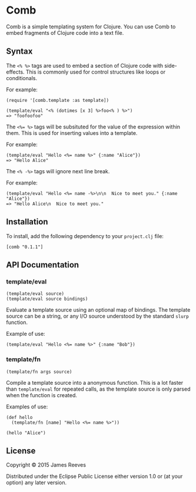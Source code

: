 # Comb

Comb is a simple templating system for Clojure. You can use Comb to embed
fragments of Clojure code into a text file.

## Syntax

The `<% %>` tags are used to embed a section of Clojure code with side-effects.
This is commonly used for control structures like loops or conditionals.

For example:

    (require '[comb.template :as template])

    (template/eval "<% (dotimes [x 3] %>foo<% ) %>")
    => "foofoofoo"

The `<%= %>` tags will be subsituted for the value of the expression within them.
This is used for inserting values into a template.

For example:

    (template/eval "Hello <%= name %>" {:name "Alice"})
    => "Hello Alice"

The `<% -%>` tags will ignore next line break.

For example:

    (template/eval "Hello <%= name -%>\n\n  Nice to meet you." {:name "Alice"})
    => "Hello Alice\n  Nice to meet you."

## Installation

To install, add the following dependency to your `project.clj` file:

    [comb "0.1.1"]

## API Documentation

### template/eval

    (template/eval source)
    (template/eval source bindings)

Evaluate a template source using an optional map of bindings. The template
source can be a string, or any I/O source understood by the standard `slurp`
function.

Example of use:

    (template/eval "Hello <%= name %>" {:name "Bob"})

### template/fn

    (template/fn args source)

Compile a template source into a anonymous function. This is a lot faster
than `template/eval` for repeated calls, as the template source is only
parsed when the function is created.

Examples of use:

    (def hello
      (template/fn [name] "Hello <%= name %>"))

    (hello "Alice")

## License

Copyright © 2015 James Reeves

Distributed under the Eclipse Public License either version 1.0 or (at
your option) any later version.
